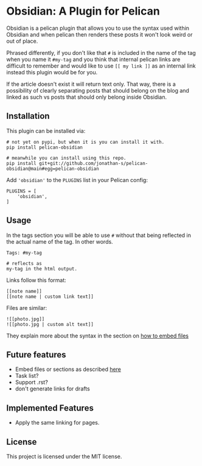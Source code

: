 Obsidian: A Plugin for Pelican
============================

<!-- [![Build Status](https://img.shields.io/github/workflow/status/pelican-plugins/series/build)](https://github.com/pelican-plugins/series/actions)
[![PyPI Version](https://img.shields.io/pypi/v/pelican-series)](https://pypi.org/project/pelican-series/)
![License](https://img.shields.io/pypi/l/pelican-series?color=blue) -->

Obsidian is a pelican plugin that allows you to use the syntax used within Obsidian and when pelican then renders these posts it won't look weird or out of place.

Phrased differently, if you don't like that `#` is included in the name of the tag when you name it `#my-tag` and you think that internal pelican links are difficult to remember and would like to use `[[ my link ]]` as an internal link instead this plugin would be for you.

If the article doesn't exist it will return text only. That way, there is a possibility of clearly separating posts that should belong on the blog and linked as such vs posts that should only belong inside Obsidian.


Installation
------------

This plugin can be installed via:

    # not yet on pypi, but when it is you can install it with.
    pip install pelican-obsidian
    
    # meanwhile you can install using this repo.
    pip install git+git://github.com/jonathan-s/pelican-obsidian@main#egg=pelican-obsidian


Add `'obsidian'` to the `PLUGINS` list in your Pelican config:

```
PLUGINS = [
    'obsidian',
]
```

Usage
-----

In the tags section you will be able to use `#` without that being reflected in the actual name of the tag. In other words.

```
Tags: #my-tag

# reflects as
my-tag in the html output.
```

Links follow this format:

```
[[note name]]
[[note name | custom link text]]
```

Files are similar:

```
![[photo.jpg]]
![[photo.jpg | custom alt text]]
```

They explain more about the syntax in the section on [how to embed files](https://help.obsidian.md/How+to/Embed+files)


Future features
---------------
- Embed files or sections as described [here](https://help.obsidian.md/How+to/Format+your+notes)
- Task list?
- Support .rst?
- don't generate links for drafts


Implemented Features
----------------- 
- Apply the same linking for pages.


<!-- Contributing
------------

Contributions are welcome and much appreciated. Every little bit helps. You can contribute by improving the documentation, adding missing features, and fixing bugs. You can also help out by reviewing and commenting on [existing issues][].

To start contributing to this plugin, review the [Contributing to Pelican][] documentation, beginning with the **Contributing Code** section.

[existing issues]: https://github.com/pelican-plugins/series/issues
[Contributing to Pelican]: https://docs.getpelican.com/en/latest/contribute.html -->

License
-------

This project is licensed under the MIT license.
